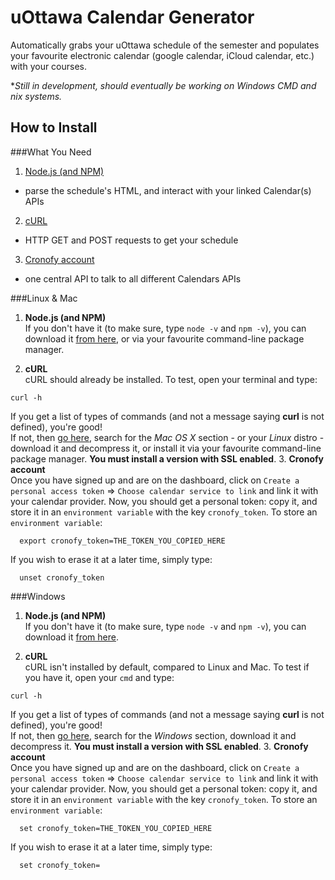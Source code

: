 # uOttawa Calendar Generator

Automatically grabs your uOttawa schedule of the semester and populates your favourite electronic calendar (google calendar, iCloud calendar, etc.) with your courses.

**Still in development, should eventually be working on Windows CMD and *nix systems.**

## How to Install

###What You Need

1. <a href="https://nodejs.org/en/">Node.js (and NPM)</a>
  * parse the schedule's HTML, and interact with your linked Calendar(s) APIs
2. <a href="http://curl.haxx.se/">cURL</a>
  * HTTP GET and POST requests to get your schedule
3. <a href="https://www.cronofy.com/">Cronofy account</a>
  * one central API to talk to all different Calendars APIs

###Linux & Mac
1. **Node.js (and NPM)** <br>
  If you don't have it (to make sure, type `node -v` and `npm -v`), you can download it <a href="https://nodejs.org/en/download/">from here</a>, or via your favourite command-line package manager.

2. **cURL** <br>
  cURL should already be installed. To test, open your terminal and type:
  ```
  curl -h
  ```
  If you get a list of types of commands (and not a message saying **curl** is not defined), you're good! <br>
  If not, then <a href="http://curl.haxx.se/download.html">go here</a>, search for the *Mac OS X* section - or your *Linux* distro - download it and decompress it, or install it via your favourite command-line package manager. **You must install a version with SSL enabled**.
3. **Cronofy account** <br>
  Once you have signed up and are on the dashboard, click on `Create a personal access token` => `Choose calendar service to link` and   link it with your calendar provider. Now, you should get a personal token: copy it, and store it in an `environment variable` with the   key `cronofy_token`. To store an `environment variable`: <br>
```
  export cronofy_token=THE_TOKEN_YOU_COPIED_HERE
```
If you wish to erase it at a later time, simply type:
```
  unset cronofy_token
```

###Windows
1. **Node.js (and NPM)** <br>
  If you don't have it (to make sure, type `node -v` and `npm -v`), you can download it <a href="https://nodejs.org/en/download/">from here</a>.

2. **cURL** <br>
  cURL isn't installed by default, compared to Linux and Mac. To test if you have it, open your `cmd` and type:
  ```
  curl -h
  ```
  If you get a list of types of commands (and not a message saying **curl** is not defined), you're good! <br>
  If not, then <a href="http://curl.haxx.se/download.html">go here</a>, search for the *Windows* section, download it and decompress it. **You must install a version with SSL enabled**.
3. **Cronofy account** <br>
  Once you have signed up and are on the dashboard, click on `Create a personal access token` => `Choose calendar service to link` and   link it with your calendar provider. Now, you should get a personal token: copy it, and store it in an `environment variable` with the   key `cronofy_token`. To store an `environment variable`: <br>
```
  set cronofy_token=THE_TOKEN_YOU_COPIED_HERE
```
If you wish to erase it at a later time, simply type:
```
  set cronofy_token=
```






